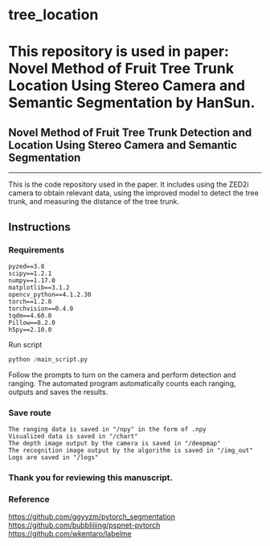 # tree_location
This repository is used in paper: Novel Method of Fruit Tree Trunk Location Using Stereo Camera and Semantic Segmentation by HanSun.
=======
## Novel Method of Fruit Tree Trunk Detection and Location Using Stereo Camera and Semantic Segmentation
---
This is the code repository used in the paper. It includes using the ZED2i camera to obtain relevant data, using the improved model to detect the tree trunk, and measuring the distance of the tree trunk.

## Instructions

### Requirements
	pyzed==3.8
	scipy==1.2.1
	numpy==1.17.0
	matplotlib==3.1.2
	opencv_python==4.1.2.30
	torch==1.2.0
	torchvision==0.4.0
	tqdm==4.60.0
	Pillow==8.2.0
	h5py==2.10.0

Run script
```Python
python /main_script.py
```

Follow the prompts to turn on the camera and perform detection and ranging. The automated program automatically counts each ranging, outputs and saves the results.

### Save route
	The ranging data is saved in "/npy" in the form of .npy
	Visualized data is saved in "/chart"
	The depth image output by the camera is saved in "/deepmap"
	The recognition image output by the algorithm is saved in "/img_out"
	Logs are saved in "/logs"

### Thank you for reviewing this manuscript.

### Reference
https://github.com/ggyyzm/pytorch_segmentation
https://github.com/bubbliiiing/pspnet-pytorch
https://github.com/wkentaro/labelme
